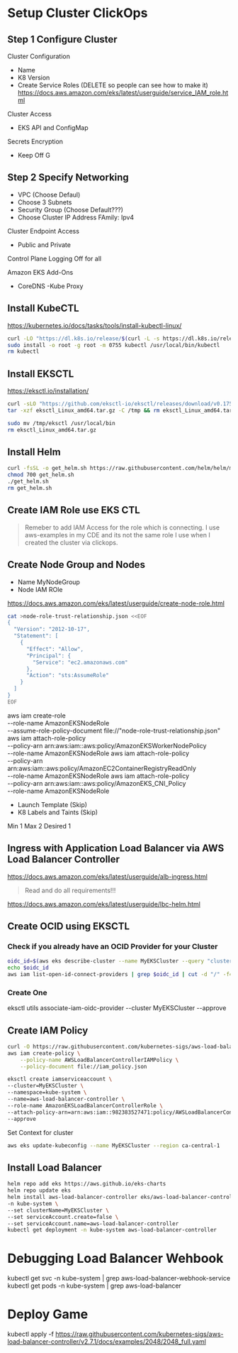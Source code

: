# Setup Cluster ClickOps

## Step 1 Configure Cluster

Cluster Configuration
  - Name
  - K8 Version
  - Create Service Roles (DELETE so people can see how to make it)
      https://docs.aws.amazon.com/eks/latest/userguide/service_IAM_role.html

  Cluster Access
  - EKS API and ConfigMap

  Secrets Encryption
  - Keep Off
G
  ## Step 2 Specify Networking

  - VPC (Choose Defaul)
- Choose 3 Subnets
- Security Group (Choose Default???)
- Choose Cluster IP Address FAmily: Ipv4

Cluster Endpoint Access
- Public and Private

Control Plane Logging
Off for all

Amazon EKS Add-Ons
- CoreDNS
-Kube Proxy


## Install KubeCTL 

https://kubernetes.io/docs/tasks/tools/install-kubectl-linux/

```sh
curl -LO "https://dl.k8s.io/release/$(curl -L -s https://dl.k8s.io/release/stable.txt)/bin/linux/amd64/kubectl"
sudo install -o root -g root -m 0755 kubectl /usr/local/bin/kubectl
rm kubectl
```

## Install EKSCTL

https://eksctl.io/installation/


```sh
curl -sLO "https://github.com/eksctl-io/eksctl/releases/download/v0.175.0/eksctl_Linux_amd64.tar.gz"
tar -xzf eksctl_Linux_amd64.tar.gz -C /tmp && rm eksctl_Linux_amd64.tar.gz

sudo mv /tmp/eksctl /usr/local/bin
rm eksctl_Linux_amd64.tar.gz
```

## Install Helm

```sh
curl -fsSL -o get_helm.sh https://raw.githubusercontent.com/helm/helm/main/scripts/get-helm-3
chmod 700 get_helm.sh
./get_helm.sh
rm get_helm.sh
```

## Create IAM Role use EKS CTL

> Remeber to add IAM Access for the role which is connecting. I use aws-examples in my CDE and its not the same role I use when I created the cluster via clickops.

## Create Node Group and Nodes

- Name MyNodeGroup
- Node IAM ROle

https://docs.aws.amazon.com/eks/latest/userguide/create-node-role.html

```sh
cat >node-role-trust-relationship.json <<EOF
{
  "Version": "2012-10-17",
  "Statement": [
    {
      "Effect": "Allow",
      "Principal": {
        "Service": "ec2.amazonaws.com"
      },
      "Action": "sts:AssumeRole"
    }
  ]
}
EOF
```

aws iam create-role \
  --role-name AmazonEKSNodeRole \
  --assume-role-policy-document file://"node-role-trust-relationship.json"
aws iam attach-role-policy \
  --policy-arn arn:aws:iam::aws:policy/AmazonEKSWorkerNodePolicy \
  --role-name AmazonEKSNodeRole
aws iam attach-role-policy \
  --policy-arn arn:aws:iam::aws:policy/AmazonEC2ContainerRegistryReadOnly \
  --role-name AmazonEKSNodeRole
aws iam attach-role-policy \
  --policy-arn arn:aws:iam::aws:policy/AmazonEKS_CNI_Policy \
  --role-name AmazonEKSNodeRole

- Launch Template (Skip)
- K8 Labels and Taints (Skip)

Min 1
Max 2
Desired 1

## Ingress with Application Load Balancer via AWS Load Balancer Controller

https://docs.aws.amazon.com/eks/latest/userguide/alb-ingress.html

> Read and do all requirements!!!

https://docs.aws.amazon.com/eks/latest/userguide/lbc-helm.html

## Create OCID using EKSCTL

### Check if you already have an OCID Provider for your Cluster
```sh
oidc_id=$(aws eks describe-cluster --name MyEKSCluster --query "cluster.identity.oidc.issuer" --output text | cut -d '/' -f 5)
echo $oidc_id
aws iam list-open-id-connect-providers | grep $oidc_id | cut -d "/" -f4
```

### Create One

eksctl utils associate-iam-oidc-provider --cluster MyEKSCluster --approve

## Create IAM Policy

```sh
curl -O https://raw.githubusercontent.com/kubernetes-sigs/aws-load-balancer-controller/v2.7.1/docs/install/iam_policy.json
aws iam create-policy \
    --policy-name AWSLoadBalancerControllerIAMPolicy \
    --policy-document file://iam_policy.json
```


```sh
eksctl create iamserviceaccount \
--cluster=MyEKSCluster \
--namespace=kube-system \
--name=aws-load-balancer-controller \
--role-name AmazonEKSLoadBalancerControllerRole \
--attach-policy-arn=arn:aws:iam::982383527471:policy/AWSLoadBalancerControllerIAMPolicy \
--approve
```

Set Context for cluster
```sh
aws eks update-kubeconfig --name MyEKSCluster --region ca-central-1
```

## Install Load Balancer

```sh
helm repo add eks https://aws.github.io/eks-charts
helm repo update eks
helm install aws-load-balancer-controller eks/aws-load-balancer-controller \
-n kube-system \
--set clusterName=MyEKSCluster \
--set serviceAccount.create=false \
--set serviceAccount.name=aws-load-balancer-controller 
kubectl get deployment -n kube-system aws-load-balancer-controller

```

# Debugging Load Balancer Wehbook

kubectl get svc -n kube-system | grep aws-load-balancer-webhook-service
kubectl get pods -n kube-system | grep aws-load-balancer

# Deploy Game

kubectl apply -f https://raw.githubusercontent.com/kubernetes-sigs/aws-load-balancer-controller/v2.7.1/docs/examples/2048/2048_full.yaml